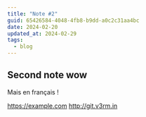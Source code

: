 ```yaml
---
title: "Note #2"
guid: 65426584-4048-4fb8-b9dd-a0c2c31aa4bc
date: 2024-02-20
updated_at: 2024-02-29
tags:
  - blog
---
```


## Second note wow

Mais en français !

https://example.com
http://git.v3rm.in
